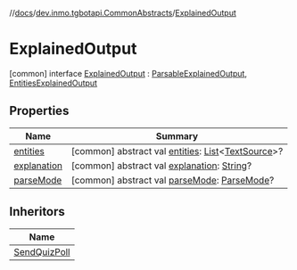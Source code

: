 //[docs](../../../index.md)/[dev.inmo.tgbotapi.CommonAbstracts](../index.md)/[ExplainedOutput](index.md)



# ExplainedOutput  
 [common] interface [ExplainedOutput](index.md) : [ParsableExplainedOutput](../-parsable-explained-output/index.md), [EntitiesExplainedOutput](../-entities-explained-output/index.md)   


## Properties  
  
|  Name |  Summary | 
|---|---|
| <a name="dev.inmo.tgbotapi.CommonAbstracts/ExplainedOutput/entities/#/PointingToDeclaration/"></a>[entities](index.md#%5Bdev.inmo.tgbotapi.CommonAbstracts%2FExplainedOutput%2Fentities%2F%23%2FPointingToDeclaration%2F%5D%2FProperties%2F625018081)| <a name="dev.inmo.tgbotapi.CommonAbstracts/ExplainedOutput/entities/#/PointingToDeclaration/"></a> [common] abstract val [entities](index.md#%5Bdev.inmo.tgbotapi.CommonAbstracts%2FExplainedOutput%2Fentities%2F%23%2FPointingToDeclaration%2F%5D%2FProperties%2F625018081): [List](https://kotlinlang.org/api/latest/jvm/stdlib/kotlin.collections/-list/index.html)<[TextSource](../-text-source/index.md)>?   <br>|
| <a name="dev.inmo.tgbotapi.CommonAbstracts/ExplainedOutput/explanation/#/PointingToDeclaration/"></a>[explanation](index.md#%5Bdev.inmo.tgbotapi.CommonAbstracts%2FExplainedOutput%2Fexplanation%2F%23%2FPointingToDeclaration%2F%5D%2FProperties%2F625018081)| <a name="dev.inmo.tgbotapi.CommonAbstracts/ExplainedOutput/explanation/#/PointingToDeclaration/"></a> [common] abstract val [explanation](index.md#%5Bdev.inmo.tgbotapi.CommonAbstracts%2FExplainedOutput%2Fexplanation%2F%23%2FPointingToDeclaration%2F%5D%2FProperties%2F625018081): [String](https://kotlinlang.org/api/latest/jvm/stdlib/kotlin/-string/index.html)?   <br>|
| <a name="dev.inmo.tgbotapi.CommonAbstracts/ExplainedOutput/parseMode/#/PointingToDeclaration/"></a>[parseMode](index.md#%5Bdev.inmo.tgbotapi.CommonAbstracts%2FExplainedOutput%2FparseMode%2F%23%2FPointingToDeclaration%2F%5D%2FProperties%2F625018081)| <a name="dev.inmo.tgbotapi.CommonAbstracts/ExplainedOutput/parseMode/#/PointingToDeclaration/"></a> [common] abstract val [parseMode](index.md#%5Bdev.inmo.tgbotapi.CommonAbstracts%2FExplainedOutput%2FparseMode%2F%23%2FPointingToDeclaration%2F%5D%2FProperties%2F625018081): [ParseMode](../../dev.inmo.tgbotapi.types.ParseMode/-parse-mode/index.md)?   <br>|


## Inheritors  
  
|  Name | 
|---|
| <a name="dev.inmo.tgbotapi.requests.send.polls/SendQuizPoll///PointingToDeclaration/"></a>[SendQuizPoll](../../dev.inmo.tgbotapi.requests.send.polls/-send-quiz-poll/index.md)|

